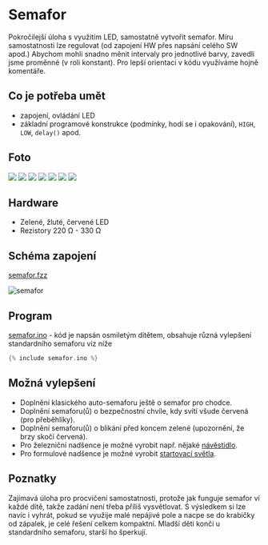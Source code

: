 # Semafor
Pokročilejší úloha s využitím LED, samostatně vytvořit semafor. Míru samostatnosti lze regulovat (od zapojení HW přes napsání celého SW apod.) Abychom mohli snadno měnit intervaly pro jednotlivé barvy, zavedli jsme proměnné (v roli konstant). Pro lepší orientaci v kódu využíváme hojně komentáře.

## Co je potřeba umět
* zapojení, ovládání LED
* základní programové konstrukce (podmínky, hodí se i opakování), `HIGH`, `LOW`, `delay()` apod.

## Foto
![](P1360409.JPG)
![](P1360414.JPG)
![](P1360415.JPG)
![](P1360416.JPG)
![](P1360417.JPG)
![](P1360423.JPG)
![](P1360417.JPG)

## Hardware
* Zelené, žluté, červené LED
* Rezistory 220&nbsp;Ω - 330&nbsp;Ω

## Schéma zapojení
[semafor.fzz](semafor.fzz)

![semafor](semafor_bb.png)

## Program
[semafor.ino](semafor.ino) - kód je napsán osmiletým dítětem, obsahuje různá vylepšení standardního semaforu viz níže
``` c++
{% include semafor.ino %}
```
## Možná vylepšení
* Doplnění klasického auto-semaforu ještě o semafor pro chodce.
* Doplnění semaforu(ů) o bezpečnostní chvíle, kdy svítí všude červená (pro přeběhlíky).
* Doplnění semaforu(ů) o blikání před koncem zelené (upozornění, že brzy skočí červená).
* Pro železniční nadšence je možné vyrobit např. nějaké [návěstidlo](https://www.google.com/search?q=odjezdov%C3%A9+n%C3%A1v%C4%9Bstidlo&client=firefox-b&source=lnms&tbm=isch&sa=X&ved=0ahUKEwjeoaqExufSAhVlIpoKHaayDeIQ_AUICCgB&biw=1600&bih=793#tbm=isch&q=odjezdov%C3%A9+n%C3%A1v%C4%9Bstidlo+barvy&*&imgrc=).
* Pro formulové nadšence je možné vyrobit [startovací světla](https://www.google.com/search?q=odjezdov%C3%A9+n%C3%A1v%C4%9Bstidlo&client=firefox-b&source=lnms&tbm=isch&sa=X&ved=0ahUKEwjeoaqExufSAhVlIpoKHaayDeIQ_AUICCgB&biw=1600&bih=793#tbm=isch&q=formula+start+lights&*).

## Poznatky
Zajímavá úloha pro procvičení samostatnosti, protože jak funguje semafor ví každé dítě, takže zadání není třeba příliš vysvětlovat. S výsledkem si lze navíc i vyhrát, pokud se využije malé nepájivé pole a nacpe se do krabičky od zápalek, je celé řešení celkem kompaktní. Mladší děti konči u standardního semaforu, starší ho šperkují.